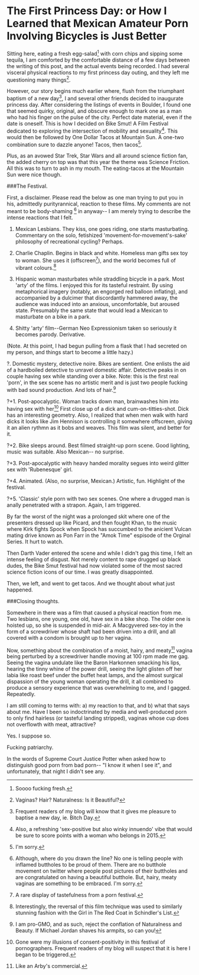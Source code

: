 The First Princess Day: or How I Learned that Mexican Amateur Porn Involving  Bicycles is Just Better
===============================================================================

Sitting here, eating a fresh egg-salad[^1] with corn chips and sipping some tequila, I am comforted by the comfortable distance of a few days between the writing of this post, and the
actual events being recorded. I had several visceral physical reactions to my first princess
day outing, and they left me questioning many things[^3].

However, our story begins much earlier where, flush from the triumphant baptism of a new day[^15], I and several other friends decided to inaugurate princess day. After considering the listings of events in Boulder, I found one that seemed quirky, original, and obscure enough to mark one as a man who had his finger on the pulse of the city. Perfect date material, even
if the date is oneself. This is how I decided on Bike Smut! A Film Festival dedicated to
exploring the intersection of mobility and sexuality[^4]. This would then be followed by
One Dollar Tacos at Mountain Sun. A one-two combination sure to dazzle anyone! Tacos, then tacos[^5]. 

Plus, as an avowed Star Trek, Star Wars and all around science fiction fan, the added cherry on top was that this year the theme was Science Friction. All this was to turn to ash in my mouth. The eating-tacos at the Mountain Sun were nice though.

###The Festival.

First, a disclaimer. Please read the below as one man trying to put you in his, admittedly purityrannical, reaction to these films. My comments are not meant to be body-shaming [^6] in anyway-- I am merely trying to describe the intense reactions that I felt.

1. Mexican Lesbians. They kiss, one goes riding, one starts masturbating. Commentary on the 
solo, fetishized 'movement-for-movement's-sake' philosophy of recreational cycling? Perhaps.

2. Charlie Chaplin. Begins in black and white. Homeless man gifts sex toy to woman. She uses it (offscreen[^7]), and the world becomes full of vibrant colours.[^8]

3. Hispanic woman masturbates while straddling bicycle in a park. Most 'arty' of the films. I enjoyed this for its tasteful restraint. By using metaphorical imagery (notably, an engorged red balloon inflating), and accompanied by a dulcimer that discordantly hammered away, the audience was induced into an anxious, uncomfortable, but aroused state. Presumably the same state that would lead a Mexican to masturbate on a bike in a park. 

4. Shitty 'arty' film--German Neo Expressionism taken so seriously it becomes parody. Derivative.

(Note. At this point, I had begun pulling from a flask that I had secreted on my person, and things start to become a little hazy.)

?. Domestic mystery, detective noire. Bikes are sentient. One enlists the aid of a hardboiled detective to unravel domestic affair. Detective peaks in on couple having sex while standing over a bike. Note: this is the first real 'porn', in the sex scene has no artistic merit and is just two people fucking with bad sound production. And lots of hair.[^10]

?+1. Post-apocalyptic. Woman tracks down man, brainwashes him into having sex with her[^11] First close up of a dick and cum-on-titties-shot. Dick has an interesting geometry. Also, I realized that when men walk with hard dicks it looks like Jim Hennison is controlling it somewhere offscreen, giving it an alien rythmn as it bobs and weaves. This film was silent, and better for it. 

?+2. Bike sleeps around. Best filmed straight-up porn scene. Good lighting, music was suitable. Also Mexican-- no surprise.

?+3. Post-apocalyptic with heavy handed morality segues into weird glitter sex with 'Rubenesque' girl.

?+4. Animated. (Also, no surprise, Mexican.) Artistic, fun. Highlight of the festival.

?+5. 'Classic' style porn with two sex scenes. One where a drugged man is anally penetrated with a strapon. Again, I am triggered.

By far the worst of the night was a prolonged skit where one of the presenters dressed up like Picard, and then fought Khan, to the music where Kirk fights Spock when Spock has succumbed to the anicient Vulcan mating drive known as Pon Farr in the "Amok Time" espisode of the Orginal Series. It hurt to watch.

Then Darth Vader entered the scene and while I didn't gag this time, I felt an intense feeling of disgust. Not merely content to rape drugged up black dudes, the Bike Smut festival had now violated some of the most sacred science fiction icons of our time. I was greatly disappointed.


Then, we left, and went to get tacos. And we thought about what just happened.


###Closing thoughts.

Somewhere in there was a film that caused a physical reaction from me. Two lesbians, one young, one old, have sex in a bike shop. The older one is hoisted up, so she is suspended in mid-air. A Macgyvered sex-toy in the form of a screwdriver whose shaft had been driven into a drill, and all covered with a condom is brought up to her vagina. 

Now, something about the combination of a moist, hairy, and meaty[^13] vagina being perturbed by a screwdriver handle moving at 100 rpm made me gag.
Seeing the vagina undulate like the Baron Harkonnen smacking his lips, hearing the tinny whine of the power drill, seeing the light glisten off her labia like roast beef under the buffet heat lamps, and the almost surgical dispassion of the young woman operating the drill, it all combined to produce a sensory experience that was overwhelming to me, and I gagged. Repeatedly. 

I am still coming to terms with: a) my reaction to that, and b) what that says about me. Have I been so
indoctrinated by media and well-produced porn to only find hairless (or tasteful landing stripped), vaginas whose cup does not overflowth with meat, attractive?

Yes. I suppose so.



Fucking patriarchy.


In the words of Supreme Court Justice Potter when asked how to distinguish good porn from bad porn-- "I know it when I see it", and unfortunately, that night I didn't see any.

[^1]: Soooo fucking fresh[^2].
[^2]: The small, unintended pleasures of bachelor living.
[^3]: Vaginas? Hair? Naturalness: Is it Beautiful?
[^4]: Also, a refreshing 'sex-positive but also winky innuendo' vibe that would be sure to score points with a woman who belongs in 2015.
[^5]: I'm sorry.
[^6]: Although, where do you drawn the line? No one is telling people with inflamed buttholes to be proud of them. There are no butthole movement on twitter where people post pictures of their buttholes and are congratulated on having a beautiful butthole. But, hairy, meaty vaginas are something to be embraced. I'm sorry.
[^7]: A rare display of tastefulness from a porn festival.[^9]
[^8]: Interestingly, the reversal of this film technique was used to similarly stunning fashion with the Girl in The Red Coat in Schindler's List.
[^9]: Make no mistake, at this point all notions of a Tasteful Burlesque Show of innuendo and sex-positivity were gone. I was watching pornography. With friends. In a bar. And the sound production was terrible.
[^10]: I am pro-GMO, and as such, reject the conflation of Naturalness and Beauty. If Michael Jordan shaves his armpits, so can you!
[^11]: Gone were my illusions of consent-positivity[^12] in this festival of pornographers. Frequent readers of my blog will suspect that it is here I began to be triggered.
[^12]: Although, it does raise interesting questions of consent. How would I have felt if the genders were reversed? (even ickier) If it happened over the course of a week and she just manipulated (was charming) him into having sex with her would I feel icky then? (no).  
[^13]: Like an Arby's commercial.
[^15]: Frequent readers of my blog will know that it gives me pleasure to baptise a new day, ie. Bitch Day.
